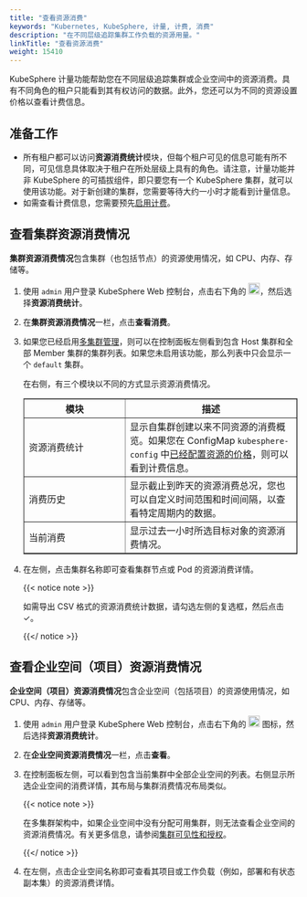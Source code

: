 ```yaml
---
title: "查看资源消费"
keywords: "Kubernetes, KubeSphere, 计量, 计费, 消费"
description: "在不同层级追踪集群工作负载的资源用量。"
linkTitle: "查看资源消费"
weight: 15410
---
```


KubeSphere 计量功能帮助您在不同层级追踪集群或企业空间中的资源消费。具有不同角色的租户只能看到其有权访问的数据。此外，您还可以为不同的资源设置价格以查看计费信息。

## 准备工作 

- 所有租户都可以访问**资源消费统计**模块，但每个租户可见的信息可能有所不同，可见信息具体取决于租户在所处层级上具有的角色。请注意，计量功能并非 KubeSphere 的可插拔组件，即只要您有一个 KubeSphere 集群，就可以使用该功能。对于新创建的集群，您需要等待大约一小时才能看到计量信息。
- 如需查看计费信息，您需要预先[启用计费](../enable-billing/)。

## 查看集群资源消费情况

**集群资源消费情况**包含集群（也包括节点）的资源使用情况，如 CPU、内存、存储等。

1. 使用 `admin` 用户登录 KubeSphere Web 控制台，点击右下角的 <img src="/images/docs/zh-cn/toolbox/metering-and-billing/view-resource-consumption/toolbox.png" width='20px' />，然后选择**资源消费统计**。

2. 在**集群资源消费情况**一栏，点击**查看消费**。

3. 如果您已经启用[多集群管理](../../../multicluster-management/)，则可以在控制面板左侧看到包含 Host 集群和全部 Member 集群的集群列表。如果您未启用该功能，那么列表中只会显示一个 `default` 集群。

   在右侧，有三个模块以不同的方式显示资源消费情况。

   <table border="1">
     <tbody>
       <tr>
         <th width='160'>模块</th>
         <th>描述</th>
       </tr>
       <tr>
         <td>资源消费统计</td>
         <td>显示自集群创建以来不同资源的消费概览。如果您在 ConfigMap <code>kubesphere-config</code> 中<a href='../enable-billing/'>已经配置资源的价格</a>，则可以看到计费信息。</td>
       </tr>
         <tr>
           <td>消费历史</td>
           <td>显示截止到昨天的资源消费总况，您也可以自定义时间范围和时间间隔，以查看特定周期内的数据。</td>
       </tr>
         <tr>
           <td>当前消费</td>
           <td>显示过去一小时所选目标对象的资源消费情况。</td>
       </tr>
     </tbody>
   </table>
   
4. 在左侧，点击集群名称即可查看集群节点或 Pod 的资源消费详情。

   {{< notice note >}}
   
   如需导出 CSV 格式的资源消费统计数据，请勾选左侧的复选框，然后点击 ✓。
   
   {{</ notice >}} 

## 查看企业空间（项目）资源消费情况

**企业空间（项目）资源消费情况**包含企业空间（包括项目）的资源使用情况，如 CPU、内存、存储等。

1. 使用 `admin` 用户登录 KubeSphere Web 控制台，点击右下角的 <img src="/images/docs/zh-cn/toolbox/metering-and-billing/view-resource-consumption/toolbox.png" width='20'/> 图标，然后选择**资源消费统计**。

2. 在**企业空间资源消费情况**一栏，点击**查看**。

3. 在控制面板左侧，可以看到包含当前集群中全部企业空间的列表。右侧显示所选企业空间的消费详情，其布局与集群消费情况布局类似。

   {{< notice note >}}

   在多集群架构中，如果企业空间中没有分配可用集群，则无法查看企业空间的资源消费情况。有关更多信息，请参阅[集群可见性和授权](../../../cluster-administration/cluster-settings/cluster-visibility-and-authorization/)。

   {{</ notice >}} 

4. 在左侧，点击企业空间名称即可查看其项目或工作负载（例如，部署和有状态副本集）的资源消费详情。
